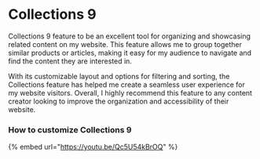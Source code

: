 # Collections 9

Collections 9 feature to be an excellent tool for organizing and showcasing related content on my website. This feature allows me to group together similar products or articles, making it easy for my audience to navigate and find the content they are interested in.&#x20;

With its customizable layout and options for filtering and sorting, the Collections feature has helped me create a seamless user experience for my website visitors. Overall, I highly recommend this feature to any content creator looking to improve the organization and accessibility of their website.

### How to customize Collections 9

{% embed url="https://youtu.be/Qc5U54kBrOQ" %}
